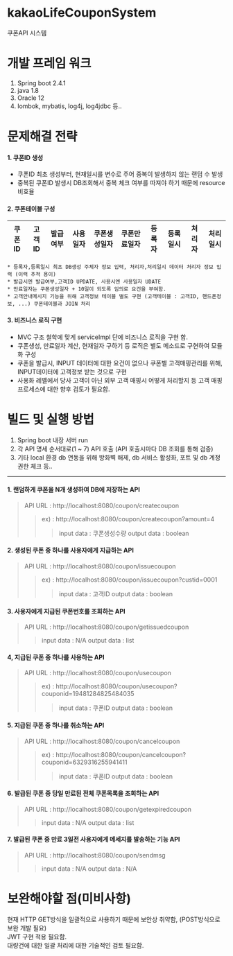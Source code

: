 # kakaoLifeCouponSystem
쿠폰API 시스템

# 개발 프레임 워크
1. Spring boot 2.4.1
2. java 1.8
3. Oracle 12
4. lombok, mybatis, log4j, log4jdbc 등..

# 문제해결 전략
#### 1. 쿠폰ID 생성 
* 쿠폰ID 최초 생성부터, 현재일시를 변수로 주어 중복이 발생하지 않는 랜덤 수 발생    
* 중복된 쿠폰ID 발생시 DB조회해서 중복 체크 여부를 따져야 하기 때문에 resource 비효율

#### 2. 쿠폰테이블 구성  
   |쿠폰ID|고객ID|발급여부|사용일자|쿠폰생성일자|쿠폰만료일자|등록자|등록일시|처리자|처리일시|
   |---|---|---|---|---|---|---|---|---|---|
              
    * 등록자,등록일시 최초 DB생성 주체자 정보 입력, 처리자,처리일시 데이터 처리자 정보 입력 (이력 추적 용이)  
    * 발급시엔 발급여부,고객ID UPDATE, 사용시엔 사용일자 UDATE  
    * 만료일자는 쿠폰생성일자 + 10일이 되도록 임의로 요건을 부여함.  
    * 고객안내메시지 기능을 위해 고객정보 테이블 별도 구현 (고객테이블 : 고객ID, 핸드폰정보, ...) 쿠폰테이블과 JOIN 처리

#### 3. 비즈니스 로직 구현 
* MVC 구조 철학에 맞게 serviceImpl 단에 비즈니스 로직을 구현 함.    
* 쿠폰생성, 만료일자 계산, 현재일자 구하기 등 로직은 별도 메소드로 구현하여 모듈화 구성   
* 쿠폰을 발급시, INPUT 데이터에 대한 요건이 없으나 쿠폰별 고객매핑관리를 위해, INPUT데이터에 고객정보 받는 것으로 구현
* 사용화 레벨에서 당사 고객이 아닌 외부 고객 매핑시 어떻게 처리할지 등 고객 매핑 프로세스에 대한 향후 검토가 필요함.
 

# 빌드 및 실행 방법

1. Spring boot 내장 서버 run
2. 각 API 명세 순서대로(1 ~ 7) API 호출 (API 호출시마다 DB 조회를 통해 검증)
3. 기타 local 환경 db 연동을 위해 방화벽 해제, db 서비스 활성화, 포트 및 db 계정권한 체크 등..

* * *

#### 1. 랜덤하게 쿠폰을 N개 생성하여 DB에 저장하는 API
> API URL : http://localhost:8080/coupon/createcoupon
> > ex) : http://localhost:8080/coupon/createcoupon?amount=4
> > > input data : 쿠폰생성수량
> > > output data : boolean

#### 2. 생성된 쿠폰 중 하나를 사용자에게 지급하는 API
> API URL : http://localhost:8080/coupon/issuecoupon
> > ex) : http://localhost:8080/coupon/issuecoupon?custid=0001
> > > input data : 고객ID
> > > output data : boolean

#### 3. 사용자에게 지급된 쿠폰번호를 조회하는 API
> API URL : http://localhost:8080/coupon/getissuedcoupon
> > input data : N/A
> > output data : list

#### 4, 지급된 쿠폰 중 하나를 사용하는 API
> API URL : http://localhost:8080/coupon/usecoupon
> > ex) : http://localhost:8080/coupon/usecoupon?couponid=19481284825484035
> > > input data : 쿠폰ID
> > > output data : boolean

#### 5. 지급된 쿠폰 중 하나를 취소하는 API
> API URL : http://localhost:8080/coupon/cancelcoupon
> > ex) : http://localhost:8080/coupon/cancelcoupon?couponid=6329316255941411
> > > input data : 쿠폰ID
> > > output data : boolean

#### 6. 발급된 쿠폰 중 당일 만료된 전체 쿠폰목록을 조회하는 API
> API URL : http://localhost:8080/coupon/getexpiredcoupon
> > input data : N/A
> > output data : list

#### 7. 발급된 쿠폰 중 만료 3일전 사용자에게 메세지를 발송하는 기능 API
> API URL : http://localhost:8080/coupon/sendmsg
> > input data : N/A
> > output data : N/A


# 보완해야할 점(미비사항) 
현재 HTTP GET방식을 일괄적으로 사용하기 때문에 보안상 취약함, (POST방식으로 보완 개발 필요)       
JWT 구현 적용 필요함.  
대량건에 대한 일괄 처리에 대한 기술적인 검토 필요함.
